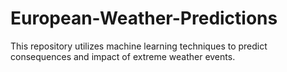 # European-Weather-Predictions
This repository utilizes machine learning techniques to predict consequences and impact of extreme weather events.
